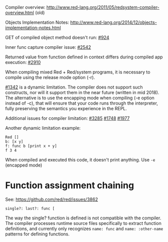 Compiler overview: http://www.red-lang.org/2011/05/redsystem-compiler-overview.html (old)

Objects Implementation Notes: http://www.red-lang.org/2014/12/objects-implementation-notes.html

GET of compiled object method doesn't run: [#924](https://github.com/red/red/issues/924)

Inner func capture compiler issue: [#2542](https://github.com/red/red/issues/2542)

Returned value from function defined in context differs during compiled app execution: [#2910](https://github.com/red/red/issues/2910)

When compiling mixed Red + Red/system programs, it is necessary to compile using the release mode option (-r).

[#1342](https://github.com/red/red/issues/1342) is a dynamic limitation. The compiler does not support such constructs, nor will it support them in the near future (written in mid 2018). The alternative is to use the encapping mode when compiling (-e option instead of -c), that will ensure that your code runs through the interpreter, fully preserving the semantics you experience in the REPL.

Additional issues for compiler limitation: [#3285](https://github.com/red/red/issues/3285) [#1748](https://github.com/red/red/issues/1748) [#1977](https://github.com/red/red/issues/1977)

Another dynamic limitation example:

```
Red []
b: [x y]
f: func b [print x + y]
f 3 4
```

When compiled and executed this code, it doesn't print anything. Use `-e` (encapped mode)

# Function assignment chaining

See: https://github.com/red/red/issues/3862

`single?: last?: func [`

The way the single? function is defined is not compatible with the compiler. The compiler processes runtime source files specifically to extract function definitions, and currently only recognizes `name: func` and `name: :other-name` patterns for defining functions.